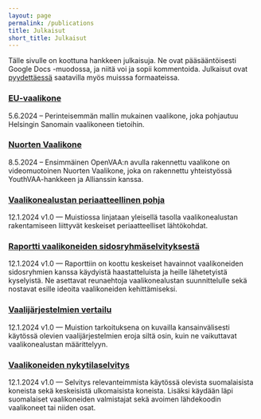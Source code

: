 ```yaml
---
layout: page
permalink: /publications
title: Julkaisut
short_title: Julkaisut
---
```


Tälle sivulle on koottuna hankkeen julkaisuja. Ne ovat pääsääntöisesti Google Docs -muodossa, ja niitä voi ja sopii kommentoida. Julkaisut ovat [pyydettäessä](/association) saatavilla myös muisssa formaateissa.

### [EU-vaalikone](https://vaalikone.openvaa.org)

5.6.2024 – Perinteisemmän mallin mukainen vaalikone, joka pohjautuu Helsingin Sanomain vaalikoneen tietoihin.

### [Nuorten Vaalikone](https://nuortenvaalikone.openvaa.org)

8.5.2024 – Ensimmäinen OpenVAA:n avulla rakennettu vaalikone on videomuotoinen Nuorten Vaalikone, joka on rakennettu yhteistyössä YouthVAA-hankkeen ja Allianssin kanssa.

### [Vaalikonealustan periaatteellinen pohja](https://docs.google.com/document/d/19pQ6ZEcThT7Hy_Mdds40zBuv6ketp8YozgV-liV48gQ/edit?usp=sharing)

12.1.2024 v1.0 — Muistiossa linjataan yleisellä tasolla vaalikonealustan rakentamiseen liittyvät keskeiset  periaatteelliset lähtökohdat.

### [Raportti vaalikoneiden sidosryhmäselvityksestä](https://docs.google.com/document/d/1cS0Q3A-N-RlA7bmyjSUQjN_mPu1J0YzZRQ_C2qBxbs0/edit?usp=sharing)

12.1.2024 v1.0 — Raporttiin on koottu keskeiset havainnot vaalikoneiden sidosryhmien kanssa käydyistä haastatteluista ja heille lähetetyistä kyselyistä. Ne asettavat reunaehtoja vaalikonealustan suunnittelulle sekä nostavat esille ideoita vaalikoneiden kehittämiseksi.

### [Vaalijärjestelmien vertailu](https://docs.google.com/document/d/1VRDrFgvuKpch9295V8YjzTlA0mLofBuA1Mad5QfLKis/edit?usp=sharing)

12.1.2024 v1.0 — Muistion tarkoituksena on kuvailla kansainvälisesti käytössä olevien vaalijärjestelmien eroja siltä osin, kuin ne vaikuttavat vaalikonealustan määrittelyyn.

### [Vaalikoneiden nykytilaselvitys](https://docs.google.com/document/d/1LpqkvmfL8aDxWGoAEy1Ub6l5OJdxGsVLNjaAWk3CTO8/edit?usp=sharing)

12.1.2024 v1.0 — Selvitys relevanteimmista käytössä olevista suomalaisista koneista sekä keskeisistä ulkomaisista koneista. Lisäksi käydään läpi suomalaiset vaalikoneiden valmistajat sekä avoimen lähdekoodin vaalikoneet tai niiden osat.